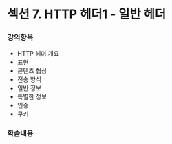 # 섹션 7. HTTP 헤더1 - 일반 헤더

### 강의항목

* HTTP 헤더 개요
* 표현
* 콘텐츠 협상
* 전송 방식
* 일반 정보
* 특별한 정보
* 인증
* 쿠키



### 학습내용




